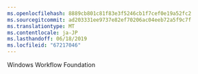 ```yaml
---
ms.openlocfilehash: 8889cb801c81f83e3f5246cb1f7cef0e19a52fc2
ms.sourcegitcommit: ad203331ee9737e82ef70206ac04eeb72a5f9c7f
ms.translationtype: MT
ms.contentlocale: ja-JP
ms.lasthandoff: 06/18/2019
ms.locfileid: "67217046"
---
```

Windows Workflow Foundation